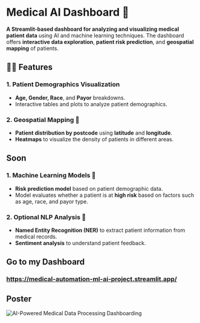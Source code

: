 # Medical AI Dashboard 🚀

**A Streamlit-based dashboard for analyzing and visualizing medical patient data** using AI and machine learning techniques. The dashboard offers **interactive data exploration**, **patient risk prediction**, and **geospatial mapping** of patients.

## 🧑‍💻 Features

### 1. **Patient Demographics Visualization**
   - **Age, Gender, Race**, and **Payor** breakdowns.
   - Interactive tables and plots to analyze patient demographics.

### 2. **Geospatial Mapping** 📍
   - **Patient distribution by postcode** using **latitude** and **longitude**.
   - **Heatmaps** to visualize the density of patients in different areas.

## Soon

### 1. **Machine Learning Models** 🤖
   - **Risk prediction model** based on patient demographic data.
   - Model evaluates whether a patient is at **high risk** based on factors such as age, race, and payor type.

### 2. **Optional NLP Analysis** 🧠
   - **Named Entity Recognition (NER)** to extract patient information from medical records.
   - **Sentiment analysis** to understand patient feedback.

## Go to my Dashboard 
### https://medical-automation-ml-ai-project.streamlit.app/

## Poster 
![AI-Powered Medical Data Processing   Dashboarding](https://github.com/user-attachments/assets/edb23699-26cb-442c-aef3-7e7b87539157)
